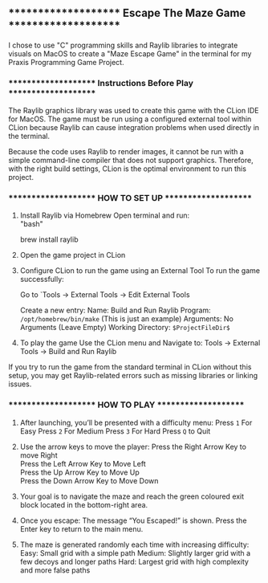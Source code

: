 ## ******************* Escape The Maze Game *******************

I chose to use "C" programming skills and Raylib libraries to integrate visuals on MacOS to create a "Maze Escape Game" in the terminal for my Praxis Programming Game Project.

### ******************* Instructions Before Play *******************

The Raylib graphics library was used to create this game with the CLion IDE for MacOS. 
The game must be run using a configured external tool within CLion because Raylib can cause integration problems when used directly in the terminal.

Because the code uses Raylib to render images, it cannot be run with a simple command-line compiler that does not support graphics. 
Therefore, with the right build settings, CLion is the optimal environment to run this project.

### ******************* HOW TO SET UP *******************

1. Install Raylib via Homebrew 
   Open terminal and run:  
   "bash"

   brew install raylib
   

2. Open the game project in CLion

3. Configure CLion to run the game using an External Tool 
   To run the game successfully:

   Go to `Tools -> External Tools -> Edit External Tools

    Create a new entry:
      Name: Build and Run Raylib
      Program: `/opt/homebrew/bin/make` (This is just an example)
      Arguments: No Arguments (Leave Empty)
      Working Directory: `$ProjectFileDir$`

4. To play the game 
   Use the CLion menu and Navigate to: 
      Tools -> External Tools -> Build and Run Raylib

If you try to run the game from the standard terminal in CLion without this setup, 
you may get Raylib-related errors such as missing libraries or linking issues.

### ******************* HOW TO PLAY *******************

1. After launching, you’ll be presented with a difficulty menu:
   Press `1` For Easy
   Press `2` For Medium
   Press `3` For Hard
   Press `Q` to Quit

2. Use the arrow keys to move the player:
   Press the Right Arrow Key to move Right  
   Press the Left Arrow Key to Move Left  
   Press the Up Arrow Key to Move Up  
   Press the Down Arrow Key to Move Down

3. Your goal is to navigate the maze and reach the green coloured exit block located in the bottom-right area.

4. Once you escape:
   The message “You Escaped!” is shown.
   Press the Enter key to return to the main menu.

5. The maze is generated randomly each time with increasing difficulty:
   Easy: Small grid with a simple path
   Medium: Slightly larger grid with a few decoys and longer paths
   Hard: Largest grid with high complexity and more false paths

